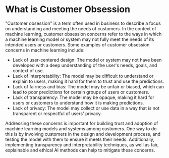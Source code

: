 # What is Customer Obsession

"Customer obsession" is a term often used in business to describe a focus on understanding and meeting the needs of customers. In the context of machine learning, customer obsession concerns refer to the ways in which a machine learning model or system may not fully meet the needs of its intended users or customers. Some examples of customer obsession concerns in machine learning include:

- Lack of user-centered design: The model or system may not have been developed with a deep understanding of the user's needs, goals, and context of use.
- Lack of interpretability: The model may be difficult to understand or explain to users, making it hard for them to trust and use the predictions.
- Lack of fairness and bias: The model may be unfair or biased, which can lead to poor predictions for certain groups of users or customers.
- Lack of transparency: The model may be opaque, making it hard for users or customers to understand how it is making predictions.
- Lack of privacy: The model may collect or use data in a way that is not transparent or respectful of users' privacy.

Addressing these concerns is important for building trust and adoption of machine learning models and systems among customers. One way to do this is by involving customers in the design and development process, and testing the model with them to ensure it meets their needs. Additionally, implementing transparency and interpretability techniques, as well as fair, explainable and ethical AI methods can help to mitigate these concerns.